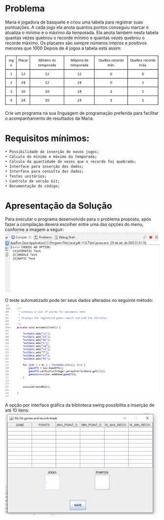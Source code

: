 # Problema

Maria é jogadora de basquete e criou uma tabela para registrar suas pontuações. A cada jogo ela anota quantos pontos conseguiu marcar e atualiza o mínimo e o máximo da temporada. Ela anota também nesta tabela quantas vezes quebrou o recorde mínimo e quantas vezes quebrou o recorde máximo. Os placares são sempre números inteiros e positivos menores que 1000 Depois de 4 jogos a tabela está assim:

![desafio-mvc](src/resources/img/img001.png)

Crie um programa na sua linguagem de programação preferida para facilitar o acompanhamento de resultados da Maria. 

# Requisitos mínimos:
    • Possibilidade de inserção de novos jogos;
    • Cálculo do mínimo e máximo da temporada;
    • Cálculo da quantidade de vezes que o recorde foi quebrado;
    • Interface para inserção dos dados;
    • Interface para consulta dos dados;
    • Testes unitários;
    • Controle de versão Git;
    • Documentação do código;

# Apresentação da Solução
Para executar o programa desenvolvido para o problema proposta, após fazer a compilação deverá escolher entre uma das opções do menu, conforme a imagem a seguir:
![desafio-mvc](src/resources/img/img002.PNG)

O teste automatizado pode ter seus dados alterados no seguinte método:
![desafio-mvc](src/resources/img/img003.PNG)

A opção por interface gráfica da biblioteca swing possibilita a inserção de até 10 itens:
![desafio-mvc](src/resources/img/img004.PNG)
